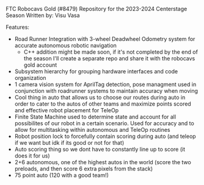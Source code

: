 FTC Robocavs Gold (#8479) Repository for the 2023-2024 Centerstage Season
Written by: Visu Vasa


Features:
- Road Runner Integration with 3-wheel Deadwheel Odometry system for accurate autonomous robotic navigation
	- C++ addition might be made soon, if it's not completed by the end of the season I'll create a separate repo and share it with the robocavs gold account
- Subsystem hierarchy for grouping hardware interfaces and code organization
- 1 camera vision system for AprilTag detection, pose managment used in conjunction with roadrunner systems to maintain accuracy when moving
- Cool thing in auto that allows us to choose our routes during auto in order to cater to the autos of other teams and maximize points scored and effective robot placement for TeleOp
- Finite State Machine used to determine state and account for all possibilites of our robot in a certain scenario. Used for accuracy and to allow for multitasking within autonomous and TeleOp routines
- Robot position lock to forcefully contain scoring during auto (and teleop if we want but idk if its good or not for that)
- Auto scoring thing so we dont have to constantly line up to score (it does it for us)
- 2+6 autonomous, one of the highest autos in the world (score the two preloads, and then score 6 extra pixels from the stack)
- 75 point auto (120 with a good team!)
